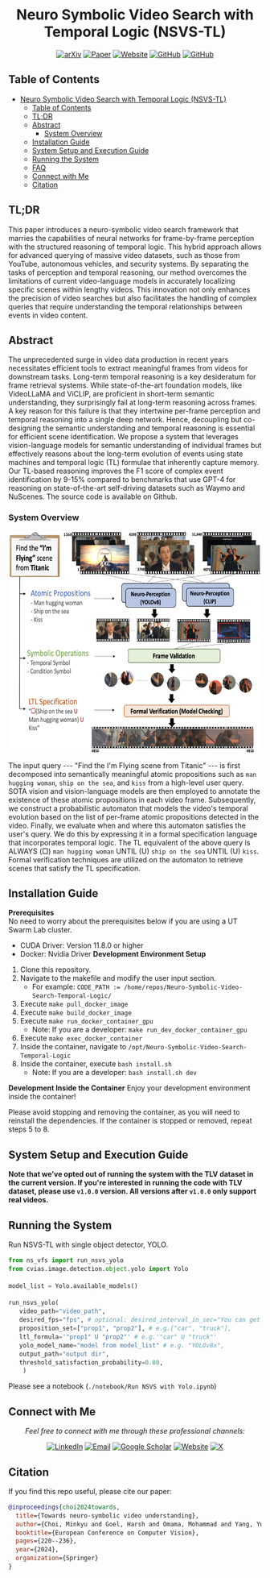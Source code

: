 <div align="center">

# Neuro Symbolic Video Search with Temporal Logic (NSVS-TL)

[![arXiv](https://img.shields.io/badge/arXiv-2403.11021-b31b1b.svg)](https://arxiv.org/abs/2403.11021) [![Paper](https://img.shields.io/badge/Paper-pdf-green.svg)](https://link.springer.com/chapter/10.1007/978-3-031-73229-4_13) [![Website](https://img.shields.io/badge/ProjectWebpage-nsvs--tl-orange.svg)](https://utaustin-swarmlab.github.io/nsvs/) [![GitHub](https://img.shields.io/badge/Code-Source--Code-blue.svg)](https://github.com/UTAustin-SwarmLab/Neuro-Symbolic-Video-Search-Temporal-Logic) [![GitHub](https://img.shields.io/badge/Code-Dataset-blue.svg)](https://github.com/UTAustin-SwarmLab/Temporal-Logic-Video-Dataset)
</div>



## Table of Contents

- [Neuro Symbolic Video Search with Temporal Logic (NSVS-TL)](#neuro-symbolic-video-search-with-temporal-logic-nsvs-tl)
  - [Table of Contents](#table-of-contents)
  - [TL;DR](#tldr)
  - [Abstract](#abstract)
    - [System Overview](#system-overview)
  - [Installation Guide](#installation-guide)
  - [System Setup and Execution Guide](#system-setup-and-execution-guide)
  - [Running the System](#running-the-system)
  - [FAQ](#faq)
  - [Connect with Me](#connect-with-me)
  - [Citation](#citation)

## TL;DR

This paper introduces a neuro-symbolic video search framework that marries the capabilities of neural networks for frame-by-frame perception with the structured reasoning of temporal logic. This hybrid approach allows for advanced querying of massive video datasets, such as those from YouTube, autonomous vehicles, and security systems. By separating the tasks of perception and temporal reasoning, our method overcomes the limitations of current video-language models in accurately localizing specific scenes within lengthy videos. This innovation not only enhances the precision of video searches but also facilitates the handling of complex queries that require understanding the temporal relationships between events in video content.

## Abstract

The unprecedented surge in video data production in recent years necessitates efficient tools to extract meaningful frames from videos for downstream tasks. Long-term temporal reasoning is a key desideratum for frame retrieval systems. While state-of-the-art foundation models, like VideoLLaMA and ViCLIP, are proficient in short-term semantic understanding, they surprisingly fail at long-term reasoning across frames. A key reason for this failure is that they intertwine per-frame perception and temporal reasoning into a single deep network. Hence, decoupling but co-designing the semantic understanding and temporal reasoning is essential for efficient scene identification. We propose a system that leverages vision-language models for semantic understanding of individual frames but effectively reasons about the long-term evolution of events using state machines and temporal logic (TL) formulae that inherently capture memory. Our TL-based reasoning improves the F1 score of complex event identification by 9-15% compared to benchmarks that use GPT-4 for reasoning on state-of-the-art self-driving datasets such as Waymo and NuScenes. The source code is available on Github.

### System Overview

<div align="center">
  <a href="https://github.com/UTAustin-SwarmLab/temporal-logic-video-dataset">
    <img src="images/fig1_teaser.png" alt="Logo" width="640" height="440">
  </a>
</div>

The input query --- "Find the I'm Flying scene from Titanic" --- is first decomposed into semantically meaningful atomic propositions such as ``man hugging woman``, ``ship on the sea``, and ``kiss`` from a high-level user query. SOTA vision and vision-language models are then employed to annotate the existence of these atomic propositions in each video frame. Subsequently, we construct a probabilistic automaton that models the video's temporal evolution based on the list of per-frame atomic propositions detected in the video. Finally, we evaluate when and where this automaton satisfies the user's query. We do this by expressing it in a formal specification language that incorporates temporal logic. The TL equivalent of the above query is ALWAYS ($\Box$) ``man hugging woman`` UNTIL ($\mathsf{U}$) ``ship on the sea`` UNTIL ($\mathsf{U}$) ``kiss``. Formal verification techniques are utilized on the automaton to retrieve scenes that satisfy the TL specification.

## Installation Guide

**Prerequisites**  
No need to worry about the prerequisites below if you are using a UT Swarm Lab cluster.

- CUDA Driver: Version 11.8.0 or higher
- Docker: Nvidia Driver
**Development Environment Setup**

1. Clone this repository.
2. Navigate to the makefile and modify the user input section.
    - For example: `CODE_PATH := /home/repos/Neuro-Symbolic-Video-Search-Temporal-Logic/`
3. Execute `make pull_docker_image`
4. Execute `make build_docker_image`
5. Execute `make run_docker_container_gpu`
    - Note: If you are a developer: `make run_dev_docker_container_gpu`
6. Execute `make exec_docker_container`
7. Inside the container, navigate to `/opt/Neuro-Symbolic-Video-Search-Temporal-Logic`
8. Inside the container, execute `bash install.sh`
    - Note: If you are a developer: `bash install.sh dev`

**Development Inside the Container**
Enjoy your development environment inside the container!

Please avoid stopping and removing the container, as you will need to reinstall the dependencies. If the container is stopped or removed, repeat steps 5 to 8.

## System Setup and Execution Guide

**Note that we’ve opted out of running the system with the TLV dataset in the current version. If you're interested in running the code with TLV dataset, please use `v1.0.0` version. All versions after `v1.0.0` only support real videos.** 

## Running the System

Run NSVS-TL with single object detector, YOLO.
```python
from ns_vfs import run_nsvs_yolo
from cvias.image.detection.object.yolo import Yolo

model_list = Yolo.available_models()

run_nsvs_yolo(
   video_path="video_path",
   desired_fps="fps", # optional: desired_interval_in_sec="You can get the frame by sec", 
   proposition_set=["prop1", "prop2"], # e.g.["car", "truck"],
   ltl_formula='"prop1" U "prop2"' # e.g.'"car" U "truck"'
   yolo_model_name="model from model_list" # e.g. "YOLOv8x",
   output_path="output dir",
   threshold_satisfaction_probability=0.80,
    )
```
Please see a notebook (`./notebook/Run NSVS with Yolo.ipynb`)

## Connect with Me

<p align="center">
  <em>Feel free to connect with me through these professional channels:</em>
<p align="center">
  <a href="https://www.linkedin.com/in/mchoi07/" target="_blank"><img src="https://img.shields.io/badge/-LinkedIn-0077B5?style=flat-square&logo=Linkedin&logoColor=white" alt="LinkedIn"/></a>
  <a href="mailto:minkyu.choi@utexas.edu"><img src="https://img.shields.io/badge/-Email-D14836?style=flat-square&logo=Gmail&logoColor=white" alt="Email"/></a>
  <a href="https://scholar.google.com/citations?user=ai4daB8AAAAJ&hl" target="_blank"><img src="https://img.shields.io/badge/-Google%20Scholar-4285F4?style=flat-square&logo=google-scholar&logoColor=white" alt="Google Scholar"/></a>
  <a href="https://minkyuchoi-07.github.io" target="_blank"><img src="https://img.shields.io/badge/-Website-00C7B7?style=flat-square&logo=Internet-Explorer&logoColor=white" alt="Website"/></a>
  <a href="https://x.com/MinkyuChoi7" target="_blank"><img src="https://img.shields.io/badge/-Twitter-1DA1F2?style=flat-square&logo=Twitter&logoColor=white" alt="X"/></a>
</p>

## Citation

If you find this repo useful, please cite our paper:

```bibtex
@inproceedings{choi2024towards,
  title={Towards neuro-symbolic video understanding},
  author={Choi, Minkyu and Goel, Harsh and Omama, Mohammad and Yang, Yunhao and Shah, Sahil and Chinchali, Sandeep},
  booktitle={European Conference on Computer Vision},
  pages={220--236},
  year={2024},
  organization={Springer}
}
```
